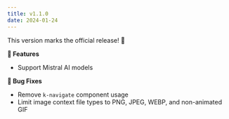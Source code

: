 ```yaml
---
title: v1.1.0
date: 2024-01-24
---
```


This version marks the official release! 🎉

**🚀 Features**

- Support Mistral AI models

**🐞 Bug Fixes**

- Remove `k-navigate` component usage
- Limit image context file types to PNG, JPEG, WEBP, and non-animated GIF
